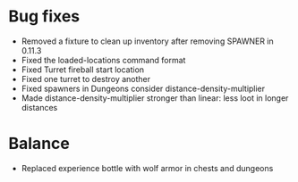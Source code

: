# Bug fixes
* Removed a fixture to clean up inventory after removing SPAWNER in 0.11.3
* Fixed the loaded-locations command format
* Fixed Turret fireball start location
* Fixed one turret to destroy another
* Fixed spawners in Dungeons consider distance-density-multiplier
* Made distance-density-multiplier stronger than linear: less loot in longer distances
# Balance
* Replaced experience bottle with wolf armor in chests and dungeons